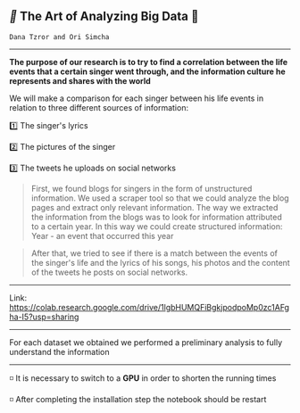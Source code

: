 *🌟* **The Art of Analyzing Big Data**  🌟
---
`Dana Tzror and Ori Simcha`

---
**The purpose of our research is to try to find a correlation between the life events that a certain singer went through, and the information culture he represents and shares with the world**

We will make a comparison for each singer between his life events in relation to three different sources of information:


1️⃣    The singer's lyrics

2️⃣    The pictures of the singer

3️⃣    The tweets he uploads on social networks



> First, we found blogs for singers in the form of unstructured information. We used a scraper tool so that we could analyze the blog pages and extract only relevant information.
The way we extracted the information from the blogs was to look for information attributed to a certain year. In this way we could create structured information:
Year - an event that occurred this year


> After that, we tried to see if there is a match between the events of the singer's life and the lyrics of his songs, his photos and the content of the tweets he posts on social networks.

---
Link: https://colab.research.google.com/drive/1lgbHUMQFiBgkjpodpoMp0zc1AFgha-I5?usp=sharing



---

For each dataset we obtained we performed a preliminary analysis to fully understand the information

---



◽ It is necessary to switch to a **GPU** in order to shorten the running times

◽ After completing the installation step the notebook should be restart

